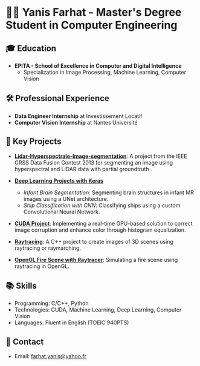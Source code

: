 👨‍💻 Yanis Farhat - Master's Degree Student in Computer Engineering
====================================================================

🎓 Education
------------

*   **EPITA - School of Excellence in Computer and Digital Intelligence**
    *   Specialization in Image Processing, Machine Learning, Computer Vision

🛠️ Professional Experience
---------------------------

*   **Data Engineer Internship** at Investissement Locatif
*   **Computer Vision Internship** at Nantes Université

🚀 Key Projects
---------------

*   **[ Lidar-Hyperspectrale-Image-segmentation](https://github.com/Rickil/pixelClassifier_dataFusionContest)**: A project from the IEEE GRSS Data Fusion Contest 2013 for segmenting an image using hyperspectral and LiDAR data with partial groundtruth ​[](https://github.com/Rickil/pixelClassifier_dataFusionContest).
    
*   **[Deep Learning Projects with Keras](https://github.com/Rickil/keras_deep-learning)**
    
    *   _Infant Brain Segmentation_: Segmenting brain structures in infant MR images using a UNet architecture​[](https://github.com/Rickil/keras_deep-learning)​.
    *   _Ship Classification with CNN_: Classifying ships using a custom Convolutional Neural N​etwork[](https://github.com/Rickil/keras_deep-learning).
*   **[CUDA Project](https://github.com/Rickil/CUDA_project)**: Implementing a real-time GPU-based solution to correct image corruption and enhance color through histogram equalization​[](https://github.com/Rickil/CUDA_project)​.
    
*   **[Raytracing](https://github.com/Rickil/RayTracer)**: A C++ project to create images of 3D scenes using raytracing or raymarching​[](https://github.com/Rickil/RayTracer)​.
    
*   **[OpenGL Fire Scene with Raytracer](https://github.com/Rickil/POGL)**: Simulating a fire scene using raytracing in ​OpenGL[](https://github.com/Rickil/POGL).
    

📚 Skills
---------

*   Programming: C/C++, Python
*   Technologies: CUDA, Machine Learning, Deep Learning, Computer Vision
*   Languages: Fluent in English (TOEIC 940PTS)
  

📧 Contact
----------

*   Email: farhat.yanis@yahoo.fr

